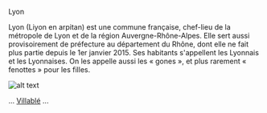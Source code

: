 Lyon

Lyon (Liyon en arpitan) est une commune française, chef-lieu de la métropole de Lyon et de la région Auvergne-Rhône-Alpes. 
Elle sert aussi provisoirement de préfecture au département du Rhône, dont elle ne fait plus partie depuis le 1er janvier 2015.
Ses habitants s'appellent les Lyonnais et les Lyonnaises. On les appelle aussi les « gones », et plus rarement « fenottes » pour les filles.

![alt text](https://guide-de-lyon.fr/wp-content/uploads/2015/04/saint-jean.jpg)

... [Villablé](https://github.com/indiaye18/TP2_Lab/blob/main/jeu-heros-Labyrinthe-Tour-Monde/Villabe.md) ...
